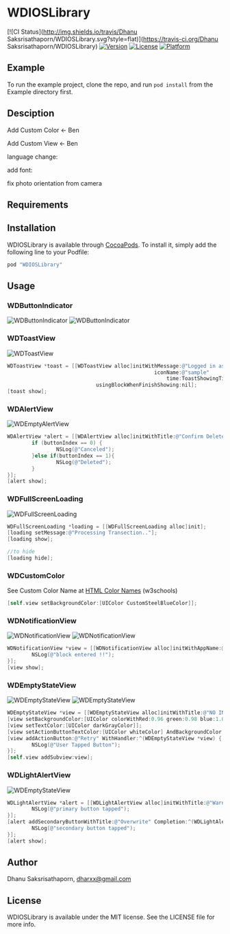 # WDIOSLibrary

[![CI Status](http://img.shields.io/travis/Dhanu Saksrisathaporn/WDIOSLibrary.svg?style=flat)](https://travis-ci.org/Dhanu Saksrisathaporn/WDIOSLibrary)
[![Version](https://img.shields.io/cocoapods/v/WDIOSLibrary.svg?style=flat)](http://cocoapods.org/pods/WDIOSLibrary)
[![License](https://img.shields.io/cocoapods/l/WDIOSLibrary.svg?style=flat)](http://cocoapods.org/pods/WDIOSLibrary)
[![Platform](https://img.shields.io/cocoapods/p/WDIOSLibrary.svg?style=flat)](http://cocoapods.org/pods/WDIOSLibrary)

## Example

To run the example project, clone the repo, and run `pod install` from the Example directory first.

## Desciption

Add Custom Color <- Ben

Add Custom View <- Ben

language change:

add font:

fix photo orientation from camera

## Requirements

## Installation

WDIOSLibrary is available through [CocoaPods](http://cocoapods.org). To install
it, simply add the following line to your Podfile:

```ruby
pod "WDIOSLibrary"
```

## Usage

### WDButtonIndicator
![WDButtonIndicator](http://i67.tinypic.com/htcqpe.png) ![WDButtonIndicator](http://i65.tinypic.com/16lejht.png)


### WDToastView
![WDToastView](http://i67.tinypic.com/wj80lt.png)
```objective-c
WDToastView *toast = [[WDToastView alloc]initWithMessage:@"Logged in as.. Benmore99"
                                                iconName:@"sample"
                                                    time:ToastShowingTimeNormal
                             usingBlockWhenFinishShowing:nil];
[toast show];
```


### WDAlertView
![WDEmptyAlertView](http://i64.tinypic.com/hsmi42.png)
```objective-c
WDAlertView *alert = [[WDAlertView alloc]initWithTitle:@"Confirm Delete" message:@"Do you want to delete this item." confirmButtonTitle:@"Delete" cancelButtonTitle:@"No" usingBlockWhenTapButton:^(WDAlertView *alertView, NSInteger buttonIndex) {
        if (buttonIndex == 0) {
                NSLog(@"Canceled");
        }else if(buttonIndex == 1){
                NSLog(@"Deleted");
        }
}];
[alert show];
```


### WDFullScreenLoading
![WDFullScreenLoading](http://i68.tinypic.com/2a80w8k.png)
```objective-c
WDFullScreenLoading *loading = [[WDFullScreenLoading alloc]init];
[loading setMessage:@"Processing Transection.."];
[loading show];

//to hide
[loading hide];
```


### WDCustomColor
See Custom Color Name at [HTML Color Names](http://www.w3schools.com/colors/colors_names.asp) (w3schools)
```objective-c
[self.view setBackgroundColor:[UIColor CustomSteelBlueColor]];
```


### WDNotificationView
![WDNotificationView](http://i64.tinypic.com/2njh8is.png) ![WDNotificationView](http://i67.tinypic.com/dftyja.png)
```objective-c
WDNotificationView *view = [[WDNotificationView alloc]initWithAppName:@"WDIOSLibrary" TimeDesc:@"now" Title:@"Download Complete" Subtitle:@"Your file has been downloaded." iconName:@"sample" timeDelay:5 parentView:self.view style:WDNotificationViewStyleDark usingBlockWhenTapped:^(WDNotificationView *notificationView) {
        NSLog(@"block entered !!");
}];
[view show];
```


### WDEmptyStateView
![WDEmptyStateView](http://i68.tinypic.com/15fzb4.png) ![WDEmptyStateView](http://i63.tinypic.com/fw83rb.png)
```objective-c
WDEmptyStateView *view = [[WDEmptyStateView alloc]initWithTitle:@"NO INTERNET" description:@"Your internet connention was lost,\nPlease check." imageName:@""];
[view setBackgroundColor:[UIColor colorWithRed:0.96 green:0.98 blue:1.00 alpha:1.0]];
[view setTextColor:[UIColor darkGrayColor]];
[view setActionButtonTextColor:[UIColor whiteColor] AndBackgroundColor:[UIColor CustomCrimsonColor]];
[view addActionButton:@"Retry" WithHandler:^(WDEmptyStateView *view) {
        NSLog(@"User Tapped Button");
}];
[self.view addSubview:view];
```


### WDLightAlertView
![WDEmptyStateView](http://i63.tinypic.com/5jxsh1.png)
```objective-c
WDLightAlertView *alert = [[WDLightAlertView alloc]initWithTitle:@"Warning" Description:@"Diary for Sep 8, 2016 already exist! Do you realy want to overwrite it?" PrimaryButtonTitle:@"Cancel" Completion:^(WDLightAlertView *alert){
        NSLog(@"primary button tapped");
}];
[alert addSecondaryButtonWithTitle:@"Overwrite" Completion:^(WDLightAlertView *alert) {
        NSLog(@"secondary button tapped");
}];
[alert show];
```

## Author

Dhanu Saksrisathaporn, dharxx@gmail.com

## License

WDIOSLibrary is available under the MIT license. See the LICENSE file for more info.
